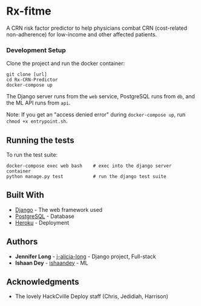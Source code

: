 # Rx-fitme
A CRN risk factor predictor to help physicians combat CRN (cost-related non-adherence) for low-income and other affected patients.

### Development Setup

Clone the project and run the docker container:
```
git clone [url]
cd Rx-CRN-Predictor
docker-compose up
```
The Django server runs from the `web` service, PostgreSQL runs from `db`, and the ML API runs from `api`.

Note: If you get an "access denied error" during `docker-compose up`, run `chmod +x entrypoint.sh`.


## Running the tests

To run the test suite:
```
docker-compose exec web bash    # exec into the django server container
python manage.py test           # run the django test suite
```

## Built With

* [Django](https://www.djangoproject.com/) - The web framework used
* [PostgreSQL](https://www.postgresql.org/) - Database
* [Heroku](https://www.postgresql.org/) - Deployment


## Authors

* **Jennifer Long** - [j-alicia-long](https://github.com/j-alicia-long) - Django project, Full-stack
* **Ishaan Dey** - [ishaandey](https://github.com/ishaandey) - ML


## Acknowledgments

* The lovely HackCville Deploy staff (Chris, Jedidiah, Harrison)
